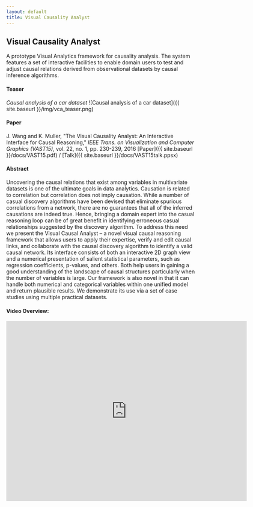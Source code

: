 ```yaml
---
layout: default
title: Visual Causality Analyst
---
```


## Visual Causality Analyst

A prototype Visual Analytics framework for causality analysis. The system features a set of interactive facilities to enable domain users to test and adjust causal relations derived from observational datasets by causal inference algorithms.

#### Teaser

*Causal analysis of a car dataset*
![Causal analysis of a car dataset]({{ site.baseurl }}/img/vca_teaser.png)

#### Paper
J. Wang and K. Muller, "The Visual Causality Analyst&#58; An Interactive Interface for Causal Reasoning," *IEEE Trans. on Visualization and Computer Graphics (VAST15)*, vol. 22, no. 1, pp. 230-239, 2016
[Paper]({{ site.baseurl }}/docs/VAST15.pdf) / [Talk]({{ site.baseurl }}/docs/VAST15talk.ppsx)

#### Abstract
Uncovering the causal relations that exist among variables in multivariate datasets is one of the ultimate goals in data analytics. Causation is related to correlation but correlation does not imply causation. While a number of casual discovery algorithms have been devised that eliminate spurious correlations from a network, there are no guarantees that all of the inferred causations are indeed true. Hence, bringing a domain expert into the casual reasoning loop can be of great benefit in identifying erroneous casual relationships suggested by the discovery algorithm. To address this need we present the Visual Causal Analyst – a novel visual causal reasoning framework that allows users to apply their expertise, verify and edit causal links, and collaborate with the causal discovery algorithm to identify a valid causal network. Its interface consists of both an interactive 2D graph view and a numerical presentation of salient statistical parameters, such as regression coefficients, p-values, and others. Both help users in gaining a good understanding of the landscape of causal structures particularly when the number of variables is large. Our framework is also novel in that it can handle both numerical and categorical variables within one unified model and return plausible results. We demonstrate its use via a set of case studies using multiple practical datasets.

#### Video Overview:
<iframe src="https://player.vimeo.com/video/237302515?byline=0&portrait=0" width="640" height="480" frameborder="0" webkitallowfullscreen mozallowfullscreen allowfullscreen></iframe>
